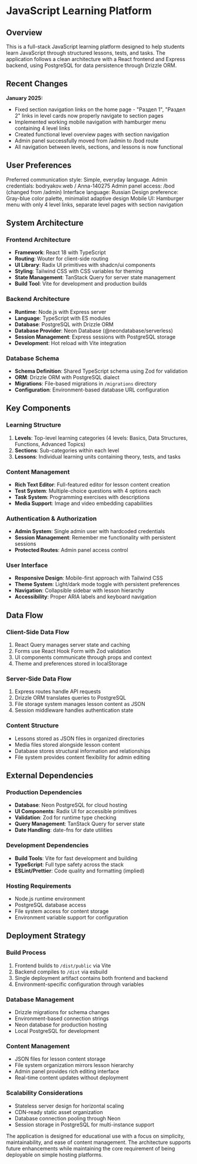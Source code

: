 # JavaScript Learning Platform

## Overview

This is a full-stack JavaScript learning platform designed to help students learn JavaScript through structured lessons, tests, and tasks. The application follows a clean architecture with a React frontend and Express backend, using PostgreSQL for data persistence through Drizzle ORM.

## Recent Changes

**January 2025:**
- Fixed section navigation links on the home page - "Раздел 1", "Раздел 2" links in level cards now properly navigate to section pages
- Implemented working mobile navigation with hamburger menu containing 4 level links
- Created functional level overview pages with section navigation
- Admin panel successfully moved from /admin to /bod route
- All navigation between levels, sections, and lessons is now functional

## User Preferences

Preferred communication style: Simple, everyday language.
Admin credentials: bodryakov.web / Anna-140275
Admin panel access: /bod (changed from /admin)
Interface language: Russian
Design preference: Gray-blue color palette, minimalist adaptive design
Mobile UI: Hamburger menu with only 4 level links, separate level pages with section navigation

## System Architecture

### Frontend Architecture
- **Framework**: React 18 with TypeScript
- **Routing**: Wouter for client-side routing
- **UI Library**: Radix UI primitives with shadcn/ui components
- **Styling**: Tailwind CSS with CSS variables for theming
- **State Management**: TanStack Query for server state management
- **Build Tool**: Vite for development and production builds

### Backend Architecture
- **Runtime**: Node.js with Express server
- **Language**: TypeScript with ES modules
- **Database**: PostgreSQL with Drizzle ORM
- **Database Provider**: Neon Database (@neondatabase/serverless)
- **Session Management**: Express sessions with PostgreSQL storage
- **Development**: Hot reload with Vite integration

### Database Schema
- **Schema Definition**: Shared TypeScript schema using Zod for validation
- **ORM**: Drizzle ORM with PostgreSQL dialect
- **Migrations**: File-based migrations in `/migrations` directory
- **Configuration**: Environment-based database URL configuration

## Key Components

### Learning Structure
1. **Levels**: Top-level learning categories (4 levels: Basics, Data Structures, Functions, Advanced Topics)
2. **Sections**: Sub-categories within each level
3. **Lessons**: Individual learning units containing theory, tests, and tasks

### Content Management
- **Rich Text Editor**: Full-featured editor for lesson content creation
- **Test System**: Multiple-choice questions with 4 options each
- **Task System**: Programming exercises with descriptions
- **Media Support**: Image and video embedding capabilities

### Authentication & Authorization
- **Admin System**: Single admin user with hardcoded credentials
- **Session Management**: Remember me functionality with persistent sessions
- **Protected Routes**: Admin panel access control

### User Interface
- **Responsive Design**: Mobile-first approach with Tailwind CSS
- **Theme System**: Light/dark mode toggle with persistent preferences
- **Navigation**: Collapsible sidebar with lesson hierarchy
- **Accessibility**: Proper ARIA labels and keyboard navigation

## Data Flow

### Client-Side Data Flow
1. React Query manages server state and caching
2. Forms use React Hook Form with Zod validation
3. UI components communicate through props and context
4. Theme and preferences stored in localStorage

### Server-Side Data Flow
1. Express routes handle API requests
2. Drizzle ORM translates queries to PostgreSQL
3. File storage system manages lesson content as JSON
4. Session middleware handles authentication state

### Content Structure
- Lessons stored as JSON files in organized directories
- Media files stored alongside lesson content
- Database stores structural information and relationships
- File system provides content flexibility for admin editing

## External Dependencies

### Production Dependencies
- **Database**: Neon PostgreSQL for cloud hosting
- **UI Components**: Radix UI for accessible primitives
- **Validation**: Zod for runtime type checking
- **Query Management**: TanStack Query for server state
- **Date Handling**: date-fns for date utilities

### Development Dependencies
- **Build Tools**: Vite for fast development and building
- **TypeScript**: Full type safety across the stack
- **ESLint/Prettier**: Code quality and formatting (implied)

### Hosting Requirements
- Node.js runtime environment
- PostgreSQL database access
- File system access for content storage
- Environment variable support for configuration

## Deployment Strategy

### Build Process
1. Frontend builds to `/dist/public` via Vite
2. Backend compiles to `/dist` via esbuild
3. Single deployment artifact contains both frontend and backend
4. Environment-specific configuration through variables

### Database Management
- Drizzle migrations for schema changes
- Environment-based connection strings
- Neon database for production hosting
- Local PostgreSQL for development

### Content Management
- JSON files for lesson content storage
- File system organization mirrors lesson hierarchy
- Admin panel provides rich editing interface
- Real-time content updates without deployment

### Scalability Considerations
- Stateless server design for horizontal scaling
- CDN-ready static asset organization
- Database connection pooling through Neon
- Session storage in PostgreSQL for multi-instance support

The application is designed for educational use with a focus on simplicity, maintainability, and ease of content management. The architecture supports future enhancements while maintaining the core requirement of being deployable on simple hosting platforms.